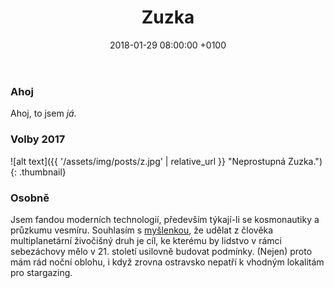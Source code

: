 ﻿---
layout: page
title:  "Zuzka"
date:   2018-01-29 08:00:00 +0100
permalink: "zuzka/"
---

### Ahoj

Ahoj, to jsem *já*.

### Volby 2017

![alt text]({{ '/assets/img/posts/z.jpg' | relative_url }} "Neprostupná Zuzka."){: .thumbnail}


### Osobně

Jsem fandou moderních technologií, především týkají-li se kosmonautiky a průzkumu vesmíru. Souhlasím s [myšlenkou](http://highexistence.com/why-humanity-must-become-a-multi-planetary-species/), že udělat z člověka multiplanetární živočišný druh je cíl, ke kterému by lidstvo v rámci sebezáchovy mělo v 21. století usilovně budovat podmínky. (Nejen) proto mám rád noční oblohu, i když zrovna ostravsko nepatří k vhodným lokalitám pro stargazing.

